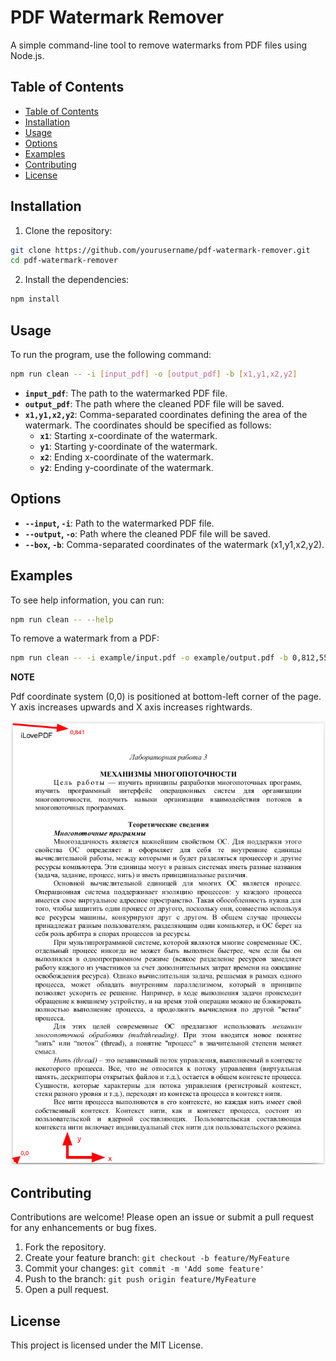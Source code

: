 # PDF Watermark Remover

A simple command-line tool to remove watermarks from PDF files using Node.js.

## Table of Contents

- [Table of Contents](#table-of-contents)
- [Installation](#installation)
- [Usage](#usage)
- [Options](#options)
- [Examples](#examples)
- [Contributing](#contributing)
- [License](#license)

## Installation

1. Clone the repository:
```bash
git clone https://github.com/yourusername/pdf-watermark-remover.git
cd pdf-watermark-remover
```

2. Install the dependencies:
```bash
npm install
```

## Usage

To run the program, use the following command:

```bash
npm run clean -- -i [input_pdf] -o [output_pdf] -b [x1,y1,x2,y2]
```

- **`input_pdf`**: The path to the watermarked PDF file.
- **`output_pdf`**: The path where the cleaned PDF file will be saved.
- **`x1,y1,x2,y2`**: Comma-separated coordinates defining the area of the watermark. The coordinates should be specified as follows:
  - **`x1`**: Starting x-coordinate of the watermark.
  - **`y1`**: Starting y-coordinate of the watermark.
  - **`x2`**: Ending x-coordinate of the watermark.
  - **`y2`**: Ending y-coordinate of the watermark.

## Options

- **`--input`, `-i`**: Path to the watermarked PDF file.
- **`--output`, `-o`**: Path where the cleaned PDF file will be saved.
- **`--box`, `-b`**: Comma-separated coordinates of the watermark (x1,y1,x2,y2).

## Examples

To see help information, you can run:

```bash
npm run clean -- --help
```

To remove a watermark from a PDF:

```bash
npm run clean -- -i example/input.pdf -o example/output.pdf -b 0,812,550,550
```

**NOTE**

Pdf coordinate system (0,0) is positioned at bottom-left corner of the page. Y axis increases upwards and X axis increases rightwards.

![coordinates](example/coordinates.png)

## Contributing

Contributions are welcome! Please open an issue or submit a pull request for any enhancements or bug fixes.

1. Fork the repository.
2. Create your feature branch: `git checkout -b feature/MyFeature`
3. Commit your changes: `git commit -m 'Add some feature'`
4. Push to the branch: `git push origin feature/MyFeature`
5. Open a pull request.

## License

This project is licensed under the MIT License.
